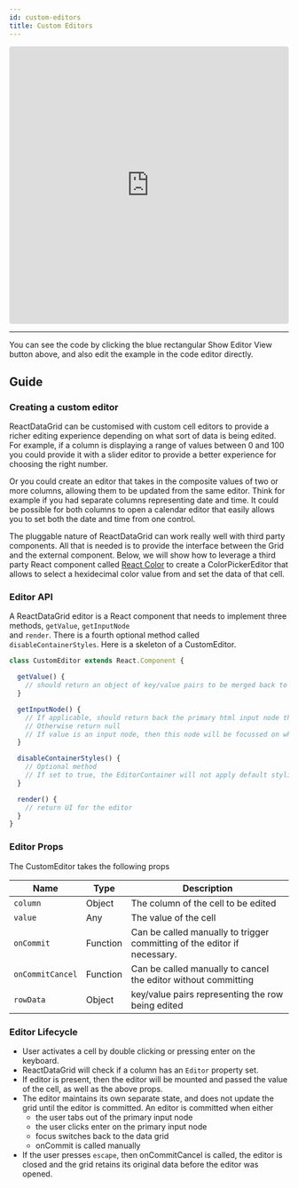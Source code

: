 ```yaml
---
id: custom-editors
title: Custom Editors
---
```

<iframe src="https://codesandbox.io/embed/l9ko3oqwym?autoresize=1&hidenavigation=1&view=preview" style="width:100%; height:500px; border:0; border-radius: 4px; " sandbox="allow-modals allow-forms allow-popups allow-scripts allow-same-origin"></iframe>

----
You can see the code by clicking the blue rectangular Show Editor View button above, and also edit the example in the code editor directly.

Guide
-----
### Creating a custom editor
ReactDataGrid can be customised with custom cell editors to provide a richer editing experience depending on what sort of data is being edited. For example, if a column is displaying a range of values between 0 and 100 you could provide it with a slider editor to provide a better experience for choosing the right number. 

Or you could create an editor that takes in the composite values of two or more columns, allowing them to be updated from the same editor. Think for example if you had separate columns representing date and time. It could be possible for both columns to open a calendar editor that easily allows you to set both the date and time from one control. 

The pluggable nature of ReactDataGrid can work really well with third party components. All that is needed is to provide the interface between the Grid and the external component. Below, we will show how to leverage a third party React component called [React Color](https://casesandberg.github.io/react-color/) to create a ColorPickerEditor that allows to select a hexidecimal color value from and set the data of that cell. 

### Editor API
A ReactDataGrid editor is a React component that needs to implement three methods, `getValue`, `getInputNode`  
and `render`. There is a fourth optional method called `disableContainerStyles`. Here is a skeleton of a CustomEditor.

```javascript
class CustomEditor extends React.Component {

  getValue() {
    // should return an object of key/value pairs to be merged back to the row
  }

  getInputNode() {
    // If applicable, should return back the primary html input node that is used to edit the data
    // Otherwise return null
    // If value is an input node, then this node will be focussed on when the editor opens
  }

  disableContainerStyles() {
    // Optional method
    // If set to true, the EditorContainer will not apply default styling to the editor
  }

  render() {
    // return UI for the editor
  }
}

```

### Editor Props
The CustomEditor takes the following props

Name | Type | Description 
--------- | ---- | ----------- 
`column`| Object | The column of the cell to be edited
`value`| Any | The value of the cell
`onCommit`| Function|  Can be called manually to trigger committing of the editor if necessary. 
`onCommitCancel`| Function|  Can be called manually to cancel the editor without committing 
`rowData` | Object| key/value pairs representing the row being edited


### Editor Lifecycle
* User activates a cell by double clicking or pressing enter on the keyboard.
* ReactDataGrid will check if a column has an `Editor` property set.
* If editor is present, then the editor will be mounted and passed the value of the cell, as well as the above props.
* The editor maintains its own separate state, and does not update the grid until the editor is committed. An editor is committed when either 
  * the user tabs out of the primary input node 
  * the user clicks enter on the primary input node
  * focus switches back to the data grid
  * onCommit is called manually
* If the user presses `escape`, then onCommitCancel is called, the editor is closed and the grid retains its original data before the editor was opened.

